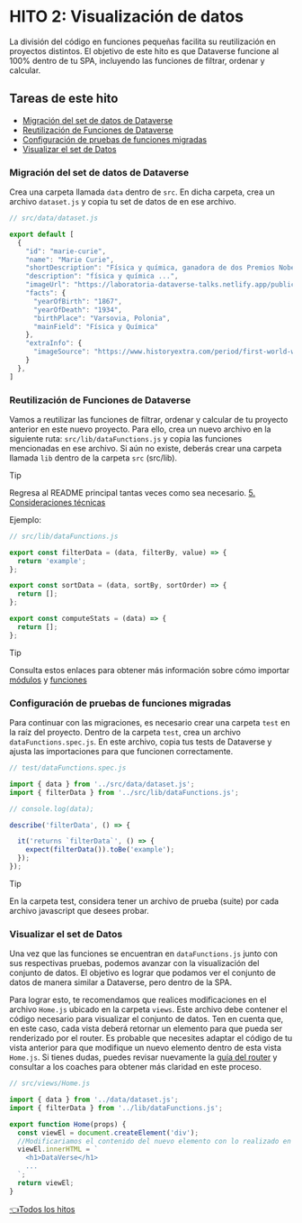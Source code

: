 # **HITO 2:** Visualización de datos

La división del código en funciones pequeñas facilita su
reutilización en proyectos distintos.
El objetivo de este hito es que Dataverse
funcione al 100% dentro de tu SPA,
incluyendo las funciones de filtrar,
ordenar y calcular.

## Tareas de este hito

- [Migración del set de datos de Dataverse](#migración-del-set-de-datos-de-dataverse)
- [Reutilización de Funciones de Dataverse](#reutilización-de-funciones-de-dataverse)
- [Configuración de pruebas de funciones migradas](#configuración-de-pruebas-de-funciones-migradas)
- [Visualizar el set de Datos](#visualizar-el-set-de-datos)

### Migración del set de datos de Dataverse

Crea una carpeta llamada `data` dentro de `src`.
En dicha carpeta, crea un archivo `dataset.js` y
copia tu set de datos de en ese archivo.

``` js
// src/data/dataset.js

export default [
  {
    "id": "marie-curie",
    "name": "Marie Curie",
    "shortDescription": "Física y química, ganadora de dos Premios Nobel.",
    "description": "física y química ...",
    "imageUrl": "https://laboratoria-dataverse-talks.netlify.app/public/marie-curie.jpg",
    "facts": {
      "yearOfBirth": "1867",
      "yearOfDeath": "1934",
      "birthPlace": "Varsovia, Polonia",
      "mainField": "Física y Química"
    },
    "extraInfo": {
      "imageSource": "https://www.historyextra.com/period/first-world-war/life-of-the-week-marie-curie/"
    }
  },
]
```

### Reutilización de Funciones de Dataverse

Vamos a reutilizar las funciones de filtrar, ordenar y
calcular de tu proyecto anterior en este nuevo proyecto.
Para ello, crea un nuevo archivo en la siguiente ruta:
`src/lib/dataFunctions.js` y copia las funciones mencionadas
en ese archivo. Si aún no existe, deberás crear una carpeta llamada
`lib` dentro de la carpeta `src` (src/lib).

>[!TIP]
> Regresa al README principal tantas veces como sea necesario.
> [5. Consideraciones técnicas](../README.md#5-consideraciones-técnicas)

Ejemplo:

```js
// src/lib/dataFunctions.js

export const filterData = (data, filterBy, value) => {
  return 'example';
};

export const sortData = (data, sortBy, sortOrder) => {
  return [];
};

export const computeStats = (data) => {
  return [];
};
```

>[!TIP]
>Consulta estos enlaces para obtener más información sobre cómo importar
>[módulos](https://developer.mozilla.org/es/docs/Web/JavaScript/Guide/Modules)
>y [funciones](https://developer.mozilla.org/es/docs/Web/JavaScript/Reference/Functions)

### Configuración de pruebas de funciones migradas

Para continuar con las migraciones, es necesario crear una
carpeta `test` en la
raíz del proyecto. Dentro de la carpeta `test`, crea un archivo
`dataFunctions.spec.js`. En este archivo, copia tus tests de Dataverse
y ajusta las importaciones para que funcionen correctamente.

``` js
// test/dataFunctions.spec.js

import { data } from '../src/data/dataset.js';
import { filterData } from '../src/lib/dataFunctions.js';

// console.log(data);

describe('filterData', () => {

  it('returns `filterData`', () => {
    expect(filterData()).toBe('example');
  });
});
```

> [!TIP]
> En la carpeta test, considera tener un archivo de prueba
(suite) por cada archivo javascript que desees probar.

### Visualizar el set de Datos

Una vez que las funciones se encuentran en `dataFunctions.js`
junto con sus respectivas pruebas,
podemos avanzar con la visualización del conjunto de datos.
El objetivo es lograr que podamos ver
el conjunto de datos de manera similar a Dataverse, pero dentro de la SPA.

Para lograr esto, te recomendamos que realices modificaciones
en el archivo `Home.js` ubicado en la carpeta `views`.
Este archivo debe contener el código necesario para
visualizar el conjunto de datos. Ten en cuenta que,
en este caso, cada vista deberá retornar
un elemento para que pueda ser renderizado por el router.
Es probable que necesites adaptar el
código de tu vista anterior para que modifique un nuevo elemento
dentro de esta vista `Home.js`.
Si tienes dudas, puedes revisar nuevamente la
[guía del router](https://github.com/Laboratoria/curriculum/blob/main/guides/router-spa/README.md)
y consultar a los coaches para obtener
más claridad en este proceso.

``` js
// src/views/Home.js

import { data } from '../data/dataset.js';
import { filterData } from '../lib/dataFunctions.js';

export function Home(props) {
  const viewEl = document.createElement('div');
  //Modificariamos el contenido del nuevo elemento con lo realizado en Dataverse
  viewEl.innerHTML = `
    <h1>DataVerse</h1>
    ...
  `;
  return viewEl;
}
```

[👈Todos los hitos](../README.md#6-hitos)
